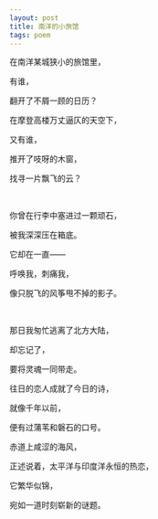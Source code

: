 ```yaml
---
layout: post
title: 南洋的小旅馆
tags: poem
---
```



在南洋某城狭小的旅馆里，

有谁，

翻开了不屑一顾的日历？

在摩登高楼万丈逼仄的天空下，

又有谁，

推开了吱呀的木窗，

找寻一片飘飞的云？

<br>

你曾在行李中塞进过一颗顽石，

被我深深压在箱底。

它却在一直——

呼唤我，刺痛我，

像只脱飞的风筝甩不掉的影子。

<br>

那日我匆忙逃离了北方大陆，

却忘记了，

要将灵魂一同带走。

往日的恋人成就了今日的诗，

就像千年以前，

便有过蒲苇和磐石的口号。

赤道上咸涩的海风，

正述说着，太平洋与印度洋永恒的热恋，

它繁华似锦，

宛如一道时刻崭新的谜题。


